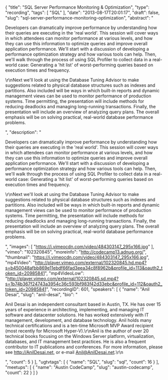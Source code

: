 {
  "title": "SQL Server Performance Monitoring & Optimization",
  "type": "recording",
  "tags": [
    "SQL"
  ],
  "date": "2013-08-17T20:01:17",
  "draft": false,
  "slug": "sql-server-performance-monitoring-optimization",
  "abstract": "<p>Developers can dramatically improve performance by understanding how their queries are executing in the 'real world'. This session will cover ways in which attendees can monitor performance at various levels, and how they can use this information to optimize queries and improve overall application performance. We'll start with a discussion of developing a performance optimization strategy and how various tools can help. Then, we'll walk through the process of using SQL Profiler to collect data in a real-world case: Generating a 'hit list' of worst-performing queries based on execution times and frequency.</p><p>\r\nNext we'll look at using the Database Tuning Advisor to make suggestions related to physical database structures such as indexes and partitions. Also included will be ways in which built-in reports and dynamic management views can be used to monitor performance of production systems. Time permitting, the presentation will include methods for reducing deadlocks and managing long-running transactions. Finally, the presentation will include an overview of analyzing query plans. The overall emphasis will be on solving practical, real-world database performance problems.</p>",
  "description": "<p>Developers can dramatically improve performance by understanding how their queries are executing in the 'real world'. This session will cover ways in which attendees can monitor performance at various levels, and how they can use this information to optimize queries and improve overall application performance. We'll start with a discussion of developing a performance optimization strategy and how various tools can help. Then, we'll walk through the process of using SQL Profiler to collect data in a real-world case: Generating a 'hit list' of worst-performing queries based on execution times and frequency.</p><p>\r\nNext we'll look at using the Database Tuning Advisor to make suggestions related to physical database structures such as indexes and partitions. Also included will be ways in which built-in reports and dynamic management views can be used to monitor performance of production systems. Time permitting, the presentation will include methods for reducing deadlocks and managing long-running transactions. Finally, the presentation will include an overview of analyzing query plans. The overall emphasis will be on solving practical, real-world database performance problems.</p>",
  "images": [
    "https://i.vimeocdn.com/video/484303147_295x166.jpg"
  ],
  "vimeo": "102320845",
  "moreinfo": "http://codecamp13.adnug.org/",
  "thumbnail": "https://i.vimeocdn.com/video/484303147_295x166.jpg",
  "mp4Video": "http://player.vimeo.com/external/102320845.hd.mp4?s=b450048afbb869e11ebdf66fad3eea34c8f8962b&profile_id=113&oauth2_token_id=20985841",
  "mp4VideoLow": "http://player.vimeo.com/external/102320845.sd.mp4?s=1b74b367f24743a3954c36c593bf983f42d33ebc&profile_id=112&oauth2_token_id=20985841",
  "recordingID": 601,
  "speakers": [
    {
      "name": "Anil Desai",
      "slug": "anil-desai",
      "bio": "<p>Anil Desai is an independent consultant based in Austin, TX. He has over 15 years of experience in architecting, implementing, and managing IT software and datacenter solutions. He has worked extensively with IT management, development, and database technology. Anil holds many technical certifications and is a ten-time Microsoft MVP Award recipient (most recently for Microsoft Hyper-V).\r\nAnil is the author of over 20 technical books focusing on the Windows Server platform, virtualization, databases, and IT management best practices. He is also a frequent contributor to IT publications and conferences. For more information, please see http://AnilDesai.net, or e-mail Anil@AnilDesai.net.\r\n </p>",
      "count": 5
    }
  ],
  "ugtvtags": [
    {
      "name": "SQL",
      "slug": "sql",
      "count": 16
    }
  ],
  "meetups": [
    {
      "name": "Austin CodeCamp",
      "slug": "austin-codecamp",
      "count": 22
    }
  ]
}